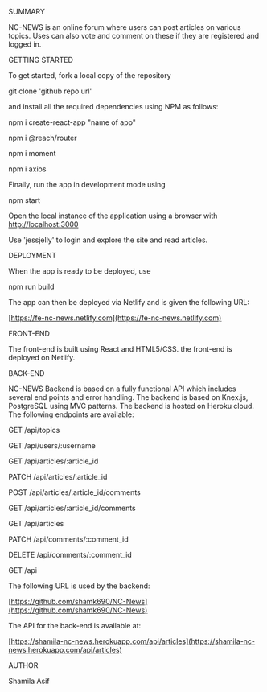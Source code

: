 SUMMARY

NC-NEWS is an online forum where users can post articles on various topics. Uses can also vote and comment on these if they are registered and logged in.

GETTING STARTED

To get started, fork a local copy of the repository

git clone &#39;github repo url&#39;

and install all the required dependencies using NPM as follows:

npm i create-react-app &quot;name of app&quot;

npm i @reach/router

npm i moment

npm i axios

Finally, run the app in development mode using

npm start

Open the local instance of the application using a browser with [http://localhost:3000](http://localhost:3000)

Use &#39;jessjelly&#39; to login and explore the site and read articles.

DEPLOYMENT

When the app is ready to be deployed, use

npm run build

The app can then be deployed via Netlify and is given the following URL:

[https://fe-nc-news.netlify.com](https://fe-nc-news.netlify.com)

FRONT-END

The front-end is built using React and HTML5/CSS. the front-end is deployed on Netlify.

BACK-END

NC-NEWS Backend is based on a fully functional API which includes several end points and error handling. The backend is based on Knex.js, PostgreSQL using MVC patterns. The backend is hosted on Heroku cloud. The following endpoints are available:

GET /api/topics

GET /api/users/:username

GET /api/articles/:article_id

PATCH /api/articles/:article_id

POST /api/articles/:article_id/comments

GET /api/articles/:article_id/comments

GET /api/articles

PATCH /api/comments/:comment_id

DELETE /api/comments/:comment_id

GET /api

The following URL is used by the backend:

[https://github.com/shamk690/NC-News](https://github.com/shamk690/NC-News)

The API for the back-end is available at:

[https://shamila-nc-news.herokuapp.com/api/articles](https://shamila-nc-news.herokuapp.com/api/articles)

AUTHOR

Shamila Asif
